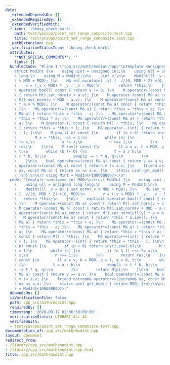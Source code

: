 ```yaml
---
data:
  _extendedDependsOn: []
  _extendedRequiredBy: []
  _extendedVerifiedWith:
  - icon: ':heavy_check_mark:'
    path: test/yosupo/point_set_range_composite.test.cpp
    title: test/yosupo/point_set_range_composite.test.cpp
  _pathExtension: hpp
  _verificationStatusIcon: ':heavy_check_mark:'
  attributes:
    '*NOT_SPECIAL_COMMENTS*': ''
    links: []
  bundledCode: "#line 1 \"cpp_src/math/modint.hpp\"\ntemplate <unsigned int MOD>\n\
    struct ModInt {\n    using uint = unsigned int;\n    using ull = unsigned long\
    \ long;\n    using M = ModInt;\n\n    uint v;\n\n    ModInt(ll _v = 0) { set_norm(_v\
    \ % MOD + MOD); }\n    M& set_norm(uint _v) {  //[0, MOD * 2)->[0, MOD)\n    \
    \    v = (_v < MOD) ? _v : _v - MOD;\n        return *this;\n    }\n\n    explicit\
    \ operator bool() const { return v != 0; }\n    M operator+(const M& a) const\
    \ { return M().set_norm(v + a.v); }\n    M operator-(const M& a) const { return\
    \ M().set_norm(v + MOD - a.v); }\n    M operator*(const M& a) const { return M().set_norm(ull(v)\
    \ * a.v % MOD); }\n    M operator/(const M& a) const { return *this * a.inv();\
    \ }\n    M& operator+=(const M& a) { return *this = *this + a; }\n    M& operator-=(const\
    \ M& a) { return *this = *this - a; }\n    M& operator*=(const M& a) { return\
    \ *this = *this * a; }\n    M& operator/=(const M& a) { return *this = *this /\
    \ a; }\n    M operator-() const { return M() - *this; }\n    M& operator++(int)\
    \ { return *this = *this + 1; }\n    M& operator--(int) { return *this = *this\
    \ - 1; }\n\n    M pow(ll n) const {\n        if (n < 0) return inv().pow(-n);\n\
    \        M x = *this, res = 1;\n        while (n) {\n            if (n & 1) res\
    \ *= x;\n            x *= x;\n            n >>= 1;\n        }\n        return\
    \ res;\n    }\n\n    M inv() const {\n        ll a = v, b = MOD, p = 1, q = 0,\
    \ t;\n        while (b != 0) {\n            t = a / b;\n            swap(a -=\
    \ t * b, b);\n            swap(p -= t * q, q);\n        }\n        return M(p);\n\
    \    }\n\n    bool operator==(const M& a) const { return v == a.v; }\n    bool\
    \ operator!=(const M& a) const { return v != a.v; }\n    friend ostream& operator<<(ostream&\
    \ os, const M& a) { return os << a.v; }\n    static uint get_mod() { return MOD;\
    \ }\n};\n\n// using Mint = ModInt<1000000007>;\n"
  code: "template <unsigned int MOD>\nstruct ModInt {\n    using uint = unsigned int;\n\
    \    using ull = unsigned long long;\n    using M = ModInt;\n\n    uint v;\n\n\
    \    ModInt(ll _v = 0) { set_norm(_v % MOD + MOD); }\n    M& set_norm(uint _v)\
    \ {  //[0, MOD * 2)->[0, MOD)\n        v = (_v < MOD) ? _v : _v - MOD;\n     \
    \   return *this;\n    }\n\n    explicit operator bool() const { return v != 0;\
    \ }\n    M operator+(const M& a) const { return M().set_norm(v + a.v); }\n   \
    \ M operator-(const M& a) const { return M().set_norm(v + MOD - a.v); }\n    M\
    \ operator*(const M& a) const { return M().set_norm(ull(v) * a.v % MOD); }\n \
    \   M operator/(const M& a) const { return *this * a.inv(); }\n    M& operator+=(const\
    \ M& a) { return *this = *this + a; }\n    M& operator-=(const M& a) { return\
    \ *this = *this - a; }\n    M& operator*=(const M& a) { return *this = *this *\
    \ a; }\n    M& operator/=(const M& a) { return *this = *this / a; }\n    M operator-()\
    \ const { return M() - *this; }\n    M& operator++(int) { return *this = *this\
    \ + 1; }\n    M& operator--(int) { return *this = *this - 1; }\n\n    M pow(ll\
    \ n) const {\n        if (n < 0) return inv().pow(-n);\n        M x = *this, res\
    \ = 1;\n        while (n) {\n            if (n & 1) res *= x;\n            x *=\
    \ x;\n            n >>= 1;\n        }\n        return res;\n    }\n\n    M inv()\
    \ const {\n        ll a = v, b = MOD, p = 1, q = 0, t;\n        while (b != 0)\
    \ {\n            t = a / b;\n            swap(a -= t * b, b);\n            swap(p\
    \ -= t * q, q);\n        }\n        return M(p);\n    }\n\n    bool operator==(const\
    \ M& a) const { return v == a.v; }\n    bool operator!=(const M& a) const { return\
    \ v != a.v; }\n    friend ostream& operator<<(ostream& os, const M& a) { return\
    \ os << a.v; }\n    static uint get_mod() { return MOD; }\n};\n\n// using Mint\
    \ = ModInt<1000000007>;"
  dependsOn: []
  isVerificationFile: false
  path: cpp_src/math/modint.hpp
  requiredBy: []
  timestamp: '2020-09-17 02:06:58+09:00'
  verificationStatus: LIBRARY_ALL_AC
  verifiedWith:
  - test/yosupo/point_set_range_composite.test.cpp
documentation_of: cpp_src/math/modint.hpp
layout: document
redirect_from:
- /library/cpp_src/math/modint.hpp
- /library/cpp_src/math/modint.hpp.html
title: cpp_src/math/modint.hpp
---
```

